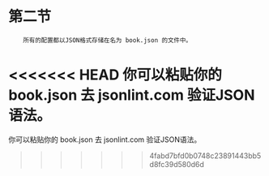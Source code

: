 # 第二节

        所有的配置都以JSON格式存储在名为 book.json 的文件中。

<<<<<<< HEAD
你可以粘贴你的 book.json 去 jsonlint.com 验证JSON语法。
=======
你可以粘贴你的 book.json 去 jsonlint.com 验证JSON语法。
>>>>>>> 4fabd7bfd0b0748c23891443bb5d8fc39d580d6d
